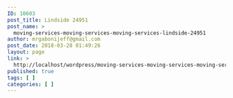 ```yaml
---
ID: 10603
post_title: Lindside 24951
post_name: >
  moving-services-moving-services-moving-services-lindside-24951
author: mrgabonijeff@gmail.com
post_date: 2018-03-28 01:49:26
layout: page
link: >
  http://localhost/wordpress/moving-services-moving-services-moving-services-lindside-24951/
published: true
tags: [ ]
categories: [ ]
---
```

